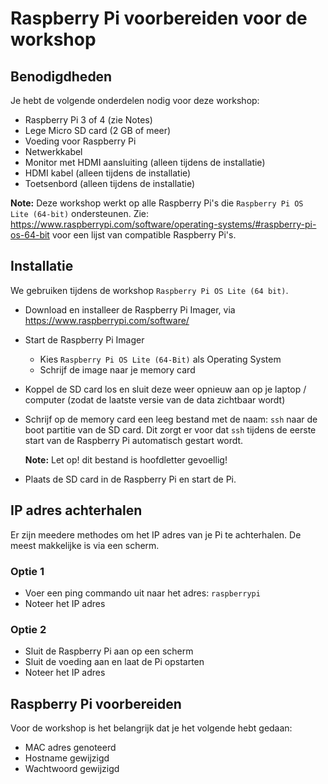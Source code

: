 # Raspberry Pi voorbereiden voor de workshop

## Benodigdheden
Je hebt de volgende onderdelen nodig voor deze workshop:
- Raspberry Pi 3 of 4 (zie Notes)
- Lege Micro SD card (2 GB of meer)
- Voeding voor Raspberry Pi
- Netwerkkabel
- Monitor met HDMI aansluiting (alleen tijdens de installatie)
- HDMI kabel (alleen tijdens de installatie)
- Toetsenbord (alleen tijdens de installatie)

**Note:** Deze workshop werkt op alle Raspberry Pi's die `Raspberry Pi OS Lite (64-bit)` ondersteunen. Zie: https://www.raspberrypi.com/software/operating-systems/#raspberry-pi-os-64-bit voor een lijst van compatible Raspberry Pi's.

## Installatie
We gebruiken tijdens de workshop `Raspberry Pi OS Lite (64 bit)`. 

- Download en installeer de Raspberry Pi Imager, via https://www.raspberrypi.com/software/
- Start de Raspberry Pi Imager
    - Kies `Raspberry Pi OS Lite (64-Bit)` als Operating System
    - Schrijf de image naar je memory card
- Koppel de SD card los en sluit deze weer opnieuw aan op je laptop / computer (zodat de laatste versie van de data zichtbaar wordt)
- Schrijf op de memory card een leeg bestand met de naam: `ssh` naar de boot partitie van de SD card. Dit zorgt er voor dat `ssh` tijdens de eerste start van de Raspberry Pi automatisch gestart wordt.

  **Note:** Let op! dit bestand is hoofdletter gevoellig!

- Plaats de SD card in de Raspberry Pi en start de Pi.

## IP adres achterhalen

Er zijn meedere methodes om het IP adres van je Pi te achterhalen. De meest makkelijke is via een scherm.

### Optie 1

- Voer een ping commando uit naar het adres: `raspberrypi`
- Noteer het IP adres

### Optie 2
- Sluit de Raspberry Pi aan op een scherm
- Sluit de voeding aan en laat de Pi opstarten
- Noteer het IP adres

## Raspberry Pi voorbereiden

Voor de workshop is het belangrijk dat je het volgende hebt gedaan:

- MAC adres genoteerd
- Hostname gewijzigd
- Wachtwoord gewijzigd
